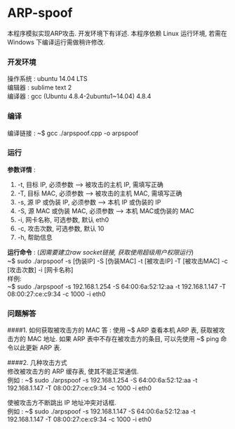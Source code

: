 # ARP-spoof

本程序模拟实现ARP攻击. 开发环境下有详述. 本程序依赖 Linux 运行环境, 若需在 Windows 下编译运行需做稍许修改.

### 开发环境
操作系统 : ubuntu 14.04 LTS   
编辑器 : sublime text 2   
编译器 : gcc (Ubuntu 4.8.4-2ubuntu1~14.04) 4.8.4   

### 编译
编译链接 : ~$ gcc ./arpspoof.cpp -o arpspoof

### 运行
**参数详情** :   
1. -t,   目标 IP, 必须参数 --> 被攻击的主机 IP, 需填写正确   
2. -T,   目标 MAC, 必须参数 --> 被攻击的主机 MAC, 需填写正确  
3. -s,   源 IP 或伪装 IP, 必须参数 --> 本机 IP 或伪装的 IP  
4. -S,   源 MAC 或伪装 MAC, 必须参数 --> 本机 MAC或伪装的 MAC  
5. -i,   网卡名称, 可选参数, 默认 eth0  
6. -c,   攻击次数, 可选参数, 默认 10  
7. -h,   帮助信息    
  
**运行命令** : (*因需要建立raw socket链接, 获取使用超级用户权限运行*)   
~$ sudo ./arpspoof -s [伪装IP] -S [伪装MAC] -t [被攻击IP] -T [被攻击MAC] -c [攻击次数] -i [网卡名称]   
样例:   
~$ sudo ./arpspoof -s 192.168.1.254 -S 64:00:6a:52:12:aa -t 192.168.1.147 -T 08:00:27:ce:c9:34 -c 1000 -i eth0

### 问题解答
####1. 如何获取被攻击方的 MAC
答 : 使用 ~$ ARP 查看本机 ARP 表, 获取被攻击方的 MAC 地址. 如果 ARP 表中不存在被攻击方的条目, 可以先使用 ~$ ping 命令以此更新 ARP 表.

####2. 几种攻击方式   
修改被攻击方的 ARP 缓存表, 使其不能正常通信.   
例如 : ~$ sudo ./arpspoof -s 192.168.1.254 -S 64:00:6a:52:12:aa -t 192.168.1.147 -T 08:00:27:ce:c9:34 -c 1000 -i eth0

使被攻击方不断跳出 IP 地址冲突对话框.   
例如 : ~$ sudo ./arpspoof -s 192.168.1.147 -S 64:00:6a:52:12:aa -t 192.168.1.147 -T 08:00:27:ce:c9:34 -c 1000 -i eth0